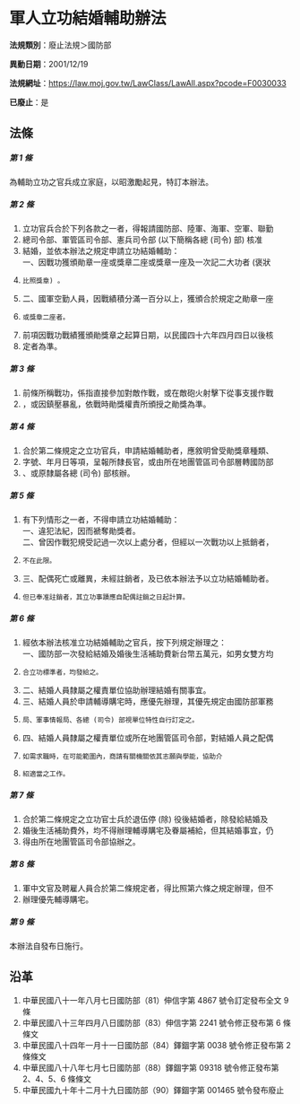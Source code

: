 # 軍人立功結婚輔助辦法

**法規類別**：廢止法規＞國防部

**異動日期**：2001/12/19  

**法規網址**：https://law.moj.gov.tw/LawClass/LawAll.aspx?pcode=F0030033

**已廢止**：是



## 法條
##### 第 1 條
為輔助立功之官兵成立家庭，以昭激勵起見，特訂本辦法。            

##### 第 2 條
1. 立功官兵合於下列各款之一者，得報請國防部、陸軍、海軍、空軍、聯勤
1. 總司令部、軍管區司令部、憲兵司令部 (以下簡稱各總 (司令) 部) 核准
1. 結婚，並依本辦法之規定申請立功結婚輔助：  
一、因戰功獲頒勛章一座或獎章二座或獎章一座及一次記二大功者 (褒狀
1.     比照獎章) 。
1. 二、國軍空勤人員，因戰績積分滿一百分以上，獲頒合於規定之勛章一座
1.     或獎章二座者。
1. 前項因戰功戰績獲頒勛獎章之起算日期，以民國四十六年四月四日以後核
1. 定者為準。

##### 第 3 條
1. 前條所稱戰功，係指直接參加對敵作戰，或在敵砲火射擊下從事支援作戰
1. ，或因鎮壓暴亂，依戰時勛獎權責所頒授之勛獎為準。                

##### 第 4 條
1. 合於第二條規定之立功官兵，申請結婚輔助者，應敘明曾受勛獎章種類、
1. 字號、年月日等項，呈報所隸長官，或由所在地團管區司令部層轉國防部
1. 、或原隸屬各總 (司令) 部核辦。

##### 第 5 條
1. 有下列情形之一者，不得申請立功結婚輔助：  
一、違犯法紀，因而褫奪勛獎者。  
二、曾因作戰犯規受記過一次以上處分者，但經以一次戰功以上抵銷者，
1.     不在此限。
1. 三、配偶死亡或離異，未經註銷者，及已依本辦法予以立功結婚輔助者。
1.     但已奉准註銷者，其立功事蹟應自配偶註銷之日起計算。

##### 第 6 條
1. 經依本辦法核准立功結婚輔助之官兵，按下列規定辦理之：  
一、國防部一次發給結婚及婚後生活補助費新台幣五萬元，如男女雙方均
1.     合立功標準者，均發給之。
1. 二、結婚人員隸屬之權責單位協助辦理結婚有關事宜。
1. 三、結婚人員於申請輔導購宅時，應優先辦理，其優先規定由國防部軍務
1.     局、軍事情報局、各總 (司令) 部視單位特性自行訂定之。
1. 四、結婚人員隸屬之權責單位或所在地團管區司令部，對結婚人員之配偶
1.     如需求職時，在可能範圍內，商請有關機關依其志願與學能，協助介
1.     紹適當之工作。

##### 第 7 條
1. 合於第二條規定之立功官士兵於退伍停 (除) 役後結婚者，除發給結婚及
1. 婚後生活補助費外，均不得辦理輔導購宅及眷屬補給，但其結婚事宜，仍
1. 得由所在地團管區司令部協辦之。                                  

##### 第 8 條
1. 軍中文官及聘雇人員合於第二條規定者，得比照第六條之規定辦理，但不
1. 辦理優先輔導購宅。                                              

##### 第 9 條
本辦法自發布日施行。                                            

## 沿革
1. 中華民國八十一年八月七日國防部（81）伸信字第 4867 號令訂定發布全文 9  條
1. 中華民國八十三年四月八日國防部（83）伸信字第 2241 號令修正發布第 6  條條文
1. 中華民國八十四年一月十一日國防部（84）鐸錮字第 0038 號令修正發布第 2  條條文
1. 中華民國八十八年七月七日國防部（88）鐸錮字第 09318  號令修正發布第 2、4、5、6 條條文
1. 中華民國九十年十二月十九日國防部（90）鐸錮字第 001465 號令發布廢止

